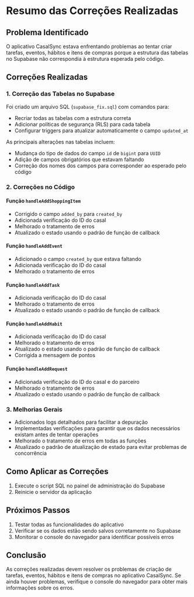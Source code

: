 # Resumo das Correções Realizadas

## Problema Identificado
O aplicativo CasalSync estava enfrentando problemas ao tentar criar tarefas, eventos, hábitos e itens de compras porque a estrutura das tabelas no Supabase não correspondia à estrutura esperada pelo código.

## Correções Realizadas

### 1. Correção das Tabelas no Supabase
Foi criado um arquivo SQL (`supabase_fix.sql`) com comandos para:
- Recriar todas as tabelas com a estrutura correta
- Adicionar políticas de segurança (RLS) para cada tabela
- Configurar triggers para atualizar automaticamente o campo `updated_at`

As principais alterações nas tabelas incluem:
- Mudança do tipo de dados do campo `id` de `bigint` para `UUID`
- Adição de campos obrigatórios que estavam faltando
- Correção dos nomes dos campos para corresponder ao esperado pelo código

### 2. Correções no Código

#### Função `handleAddShoppingItem`
- Corrigido o campo `added_by` para `created_by`
- Adicionada verificação do ID do casal
- Melhorado o tratamento de erros
- Atualizado o estado usando o padrão de função de callback

#### Função `handleAddEvent`
- Adicionado o campo `created_by` que estava faltando
- Adicionada verificação do ID do casal
- Melhorado o tratamento de erros

#### Função `handleAddTask`
- Adicionada verificação do ID do casal
- Melhorado o tratamento de erros
- Atualizado o estado usando o padrão de função de callback

#### Função `handleAddHabit`
- Adicionada verificação do ID do casal
- Melhorado o tratamento de erros
- Atualizado o estado usando o padrão de função de callback
- Corrigida a mensagem de pontos

#### Função `handleAddRequest`
- Adicionada verificação do ID do casal e do parceiro
- Melhorado o tratamento de erros
- Atualizado o estado usando o padrão de função de callback

### 3. Melhorias Gerais
- Adicionados logs detalhados para facilitar a depuração
- Implementadas verificações para garantir que os dados necessários existam antes de tentar operações
- Melhorado o tratamento de erros em todas as funções
- Atualizado o padrão de atualização de estado para evitar problemas de concorrência

## Como Aplicar as Correções
1. Execute o script SQL no painel de administração do Supabase
2. Reinicie o servidor da aplicação

## Próximos Passos
1. Testar todas as funcionalidades do aplicativo
2. Verificar se os dados estão sendo salvos corretamente no Supabase
3. Monitorar o console do navegador para identificar possíveis erros

## Conclusão
As correções realizadas devem resolver os problemas de criação de tarefas, eventos, hábitos e itens de compras no aplicativo CasalSync. Se ainda houver problemas, verifique o console do navegador para obter mais informações sobre os erros. 